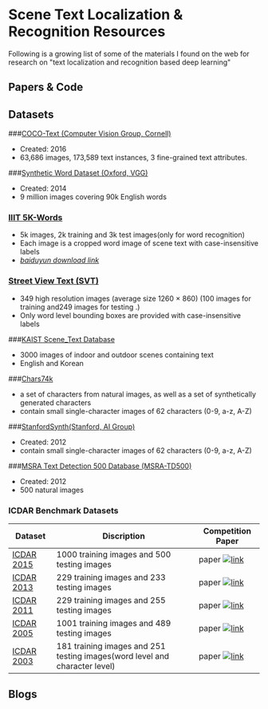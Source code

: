 # Scene Text Localization & Recognition Resources
Following is a growing list of some of the materials I found on the web for research on "text localization and recognition based deep learning"

## Papers & Code




## Datasets
###[COCO-Text (Computer Vision Group, Cornell)](http://vision.cornell.edu/se3/coco-text/)
- Created: 2016
- 63,686 images, 173,589 text instances, 3 fine-grained text attributes.

###[Synthetic Word Dataset (Oxford, VGG)](http://www.robots.ox.ac.uk/~vgg/data/text/)
- Created: 2014
- 9 million images covering 90k English words


### [IIIT 5K-Words](http://cvit.iiit.ac.in/projects/SceneTextUnderstanding/IIIT5K.html)
- 5k images, 2k training and 3k test images(only for word recognition)
- Each image is a cropped word image of scene text with case-insensitive labels
- [*baiduyun download link*](http://www.robots.ox.ac.uk/~vgg/data/text/)

### [Street View Text (SVT)](http://vision.ucsd.edu/~kai/svt/)
- 349 high resolution images (average size 1260 × 860) (100 images for training and249 images for testing .)
- Only word level bounding boxes are provided with case-insensitive labels

###[KAIST Scene_Text Database](http://www.iapr-tc11.org/mediawiki/index.php/KAIST_Scene_Text_Database)
- 3000 images of indoor and outdoor scenes containing text
- English and Korean



###[Chars74k](http://www.ee.surrey.ac.uk/CVSSP/demos/chars74k/)
- a set of characters from natural images, as well as a set of synthetically generated characters 
- contain small single-character images of 62 characters (0-9, a-z, A-Z)

###[StanfordSynth(Stanford, AI Group)](http://cs.stanford.edu/people/twangcat/ICPR2012_code/syntheticData.tar)
- Created: 2012
- contain small single-character images of 62 characters (0-9, a-z, A-Z)

###[MSRA Text Detection 500 Database (MSRA-TD500)](http://www.iapr-tc11.org/mediawiki/index.php/MSRA_Text_Detection_500_Database_(MSRA-TD500))
- Created: 2012
- 500 natural images



###  ICDAR Benchmark Datasets

|Dataset| Discription | Competition Paper |
|---|---|----
|[ICDAR 2015](http://rrc.cvc.uab.es/)| 1000 training images and 500 testing images|paper  [![link](https://www.lds.org/bc/content/shared/content/images/gospel-library/manual/10735/paper-icon_1150845_tmb.jpg)](http://rrc.cvc.uab.es/files/Robust-Reading-Competition-Karatzas.pdf)|
|[ICDAR 2013](http://dagdata.cvc.uab.es/icdar2013competition/)| 229 training images and 233 testing images |paper  [![link](https://www.lds.org/bc/content/shared/content/images/gospel-library/manual/10735/paper-icon_1150845_tmb.jpg)](http://dagdata.cvc.uab.es/icdar2013competition/files/icdar2013_competition_report.pdf)|
|[ICDAR 2011](http://robustreading.opendfki.de/trac/)| 229 training images and 255 testing images |paper  [![link](https://www.lds.org/bc/content/shared/content/images/gospel-library/manual/10735/paper-icon_1150845_tmb.jpg)](http://www.iapr-tc11.org/archive/icdar2011/fileup/PDF/4520b491.pdf)|
|[ICDAR 2005](http://www.iapr-tc11.org/mediawiki/index.php/ICDAR_2005_Robust_Reading_Competitions)| 1001 training images and 489 testing images |paper  [![link](https://www.lds.org/bc/content/shared/content/images/gospel-library/manual/10735/paper-icon_1150845_tmb.jpg)](http://www.academia.edu/download/30700479/10.1.1.96.4332.pdf)|
|[ICDAR 2003](http://www.iapr-tc11.org/mediawiki/index.php/ICDAR_2003_Robust_Reading_Competitions)| 181 training images and 251 testing images(word level and character level) |paper  [![link](https://www.lds.org/bc/content/shared/content/images/gospel-library/manual/10735/paper-icon_1150845_tmb.jpg)](http://citeseerx.ist.psu.edu/viewdoc/download?doi=10.1.1.332.3461&rep=rep1&type=pdf)|



## Blogs
